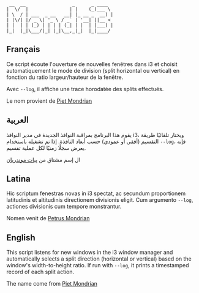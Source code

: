 
```
 __  __                 _      _ ____
|  \/  |               | |    (_)___ \
| \  / | ___  _ __   __| |_ __ _  __) |
| |\/| |/ _ \| '_ \ / _` | '__| ||__ <
| |  | | (_) | | | | (_| | |  | |___) |
|_|  |_|\___/|_| |_|\__,_|_|  |_|____/
```


## Français
Ce script écoute l'ouverture de nouvelles fenêtres dans i3 et choisit automatiquement le mode de division (split horizontal ou vertical) en fonction du ratio largeur/hauteur de la fenêtre.

Avec `--log`, il affiche une trace horodatée des splits effectués.

Le nom provient de [Piet Mondrian](https://fr.wikipedia.org/wiki/Piet_Mondrian)

## العربية
يقوم هذا البرنامج بمراقبة النوافذ الجديدة في مدير النوافذ i3، ويختار تلقائيًا طريقة التقسيم (أفقي أو عمودي) حسب أبعاد النافذة.
إذا تم تشغيله باستخدام `--log`، فإنه يعرض سجلًا زمنيًا لكل عملية تقسيم.

ال إسم مشتاق من [پيات موندريان](https://ar.wikipedia.org/wiki/%D8%A8%D9%8A%D8%AA_%D9%85%D9%88%D9%86%D8%AF%D8%B1%D9%8A%D8%A7%D9%86)

## Latina
Hic scriptum fenestras novas in i3 spectat, ac secundum proportionem latitudinis et altitudinis directionem divisionis eligit.
Cum argumento `--log`, actiones divisionis cum tempore monstrantur.

Nomen venit de [Petrus Mondrian](https://la.wikipedia.org/wiki/Petrus_Mondrian)

## English
This script listens for new windows in the i3 window manager and automatically selects a split direction (horizontal or vertical) based on the window's width-to-height ratio.
If run with `--log`, it prints a timestamped record of each split action.

The name come from [Piet Mondrian](https://en.wikipedia.org/wiki/Piet_Mondrian)
